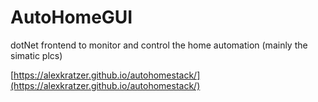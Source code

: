 # AutoHomeGUI

dotNet frontend to monitor and control the home automation (mainly the simatic plcs)

[https://alexkratzer.github.io/autohomestack/](https://alexkratzer.github.io/autohomestack/)